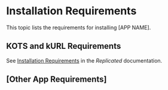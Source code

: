# Installation Requirements

This topic lists the requirements for installing [APP NAME].

## KOTS and kURL Requirements

See [Installation Requirements](https://docs.replicated.com/enterprise/installing-general-requirements) in the _Replicated_ documentation.

## [Other App Requirements]